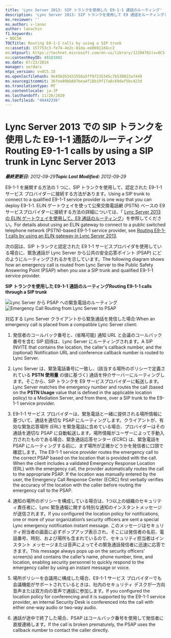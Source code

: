 ```yaml
---
title: 'Lync Server 2013: SIP トランクを使用した E9-1-1 通話のルーティング'
description: 'Lync Server 2013: SIP トランクを使用して E9 通話をルーティングします。'
ms.reviewer: ''
ms.author: v-lanac
author: lanachin
f1.keywords:
- NOCSH
TOCTitle: Routing E9-1-1 calls by using a SIP trunk
ms:assetid: 157753c3-fe74-4e2c-81da-ee06911d4cc2
ms:mtpsurl: https://technet.microsoft.com/en-us/library/JJ204701(v=OCS.15)
ms:contentKeyID: 48183492
ms.date: 07/23/2014
manager: serdars
mtps_version: v=OCS.15
ms.openlocfilehash: 9e45b2b3d33556a5ff97235345c7b538023a7449
ms.sourcegitcommit: 36fee89bb887bea4f18b19f17a8c69daf5bc423d
ms.translationtype: MT
ms.contentlocale: ja-JP
ms.lasthandoff: 11/26/2020
ms.locfileid: "49442336"
---
```

# <a name="routing-e9-1-1-calls-by-using-a-sip-trunk-in-lync-server-2013"></a><span data-ttu-id="e2d8c-103">Lync Server 2013 での SIP トランクを使用した E9-1-1 通話のルーティング</span><span class="sxs-lookup"><span data-stu-id="e2d8c-103">Routing E9-1-1 calls by using a SIP trunk in Lync Server 2013</span></span>

<div data-xmlns="http://www.w3.org/1999/xhtml">

<div class="topic" data-xmlns="http://www.w3.org/1999/xhtml" data-msxsl="urn:schemas-microsoft-com:xslt" data-cs="https://msdn.microsoft.com/">

<div data-asp="https://msdn2.microsoft.com/asp">



</div>

<div id="mainSection">

<div id="mainBody"><span data-ttu-id="e2d8c-104">

<span> </span></span><span class="sxs-lookup"><span data-stu-id="e2d8c-104">

<span> </span></span></span>

<span data-ttu-id="e2d8c-105">_**最終更新日:** 2012-09-29_</span><span class="sxs-lookup"><span data-stu-id="e2d8c-105">_**Topic Last Modified:** 2012-09-29_</span></span>

<span data-ttu-id="e2d8c-106">E9-1-1 を展開する方法の 1 つに、SIP トランクを使用して、認定された E9-1-1 サービス プロバイダーに接続する方法があります。</span><span class="sxs-lookup"><span data-stu-id="e2d8c-106">Using a SIP trunk to connect to a qualified E9-1-1 service provider is one way that you can deploy E9-1-1.</span></span> <span data-ttu-id="e2d8c-107">ELIN ゲートウェイを使って公衆交換電話網 (PSTN) ベースの E9 サービスプロバイダーに接続する方法の詳細については、「 [Lync Server 2013 の ELIN ゲートウェイを使用して、E9 通話のルーティング](lync-server-2013-routing-e9-1-1-calls-by-using-an-elin-gateway.md)」を参照してください。</span><span class="sxs-lookup"><span data-stu-id="e2d8c-107">For details about using an ELIN gateway to connect to a public switched telephone network (PSTN)-based E9-1-1 service provider, see [Routing E9-1-1 calls by using an ELIN gateway in Lync Server 2013](lync-server-2013-routing-e9-1-1-calls-by-using-an-elin-gateway.md).</span></span>

<span data-ttu-id="e2d8c-108">次の図は、SIP トランクと認定された E9 1-1 サービスプロバイダを使用している場合に、緊急通話が Lync Server から公共の安全応答ポイント (PSAP) にどのようにルーティングされるかを示しています。</span><span class="sxs-lookup"><span data-stu-id="e2d8c-108">The following diagram shows how an emergency call is routed from Lync Server to the Public Safety Answering Point (PSAP) when you use a SIP trunk and qualified E9-1-1 service provider.</span></span>

<span data-ttu-id="e2d8c-109">**SIP トランクを使用した E9-1-1 通話のルーティング**</span><span class="sxs-lookup"><span data-stu-id="e2d8c-109">**Routing E9-1-1 calls through a SIP trunk**</span></span>

<span data-ttu-id="e2d8c-110">![Lync Server から PSAP への緊急電話のルーティング](images/JJ204701.0637a9d4-2ca7-438a-8ed0-19090a4b992d(OCS.15).jpg "Lync Server から PSAP への緊急電話のルーティング")</span><span class="sxs-lookup"><span data-stu-id="e2d8c-110">![Emergency Call Routing from Lync Server to PSAP](images/JJ204701.0637a9d4-2ca7-438a-8ed0-19090a4b992d(OCS.15).jpg "Emergency Call Routing from Lync Server to PSAP")</span></span>

<span data-ttu-id="e2d8c-111">対応する Lync Server クライアントから緊急通話を発信した場合:</span><span class="sxs-lookup"><span data-stu-id="e2d8c-111">When an emergency call is placed from a compatible Lync Server client:</span></span>

1.  <span data-ttu-id="e2d8c-112">発信者のコールバック番号と、(省略可能) 通知 URL と会議のコールバック番号を含む SIP 招待は、Lync Server にルーティングされます。</span><span class="sxs-lookup"><span data-stu-id="e2d8c-112">A SIP INVITE that contains the location, the caller's callback number, and the (optional) Notification URL and conference callback number is routed to Lync Server.</span></span>

2.  <span data-ttu-id="e2d8c-113">Lync Server は、緊急電話番号に一致し、(該当する場所のポリシーで定義されている **PSTN 使用量** の値に基づく) 通話を仲介サーバーにルーティングします。そこから、SIP トランクを E9 サービスプロバイダーに転送します。</span><span class="sxs-lookup"><span data-stu-id="e2d8c-113">Lync Server matches the emergency number and routes the call (based on the **PSTN Usage** value that is defined in the applicable location policy) to a Mediation Server, and from there, over a SIP trunk to the E9-1-1 service provider.</span></span>

3.  <span data-ttu-id="e2d8c-p102">E9-1-1 サービス プロバイダーは、緊急電話と一緒に提供される場所情報に基づいて、通話を適切な PSAP にルーティングします。クライアントが、有効な緊急応答場所 (ERL) を緊急電話に含めている場合、プロバイダーはその通話を適切な PSAP に自動転送します。場所情報がユーザーによって手動入力されたものである場合、緊急通話応答センター (ECRC) は、緊急電話を PSAP にルーティングする前に、まず場所が正確かどうかを発信者に口頭で確認します。</span><span class="sxs-lookup"><span data-stu-id="e2d8c-p102">The E9-1-1 service provider routes the emergency call to the correct PSAP based on the location that is provided with the call. When the client includes a validated Emergency Response Location (ERL) with the emergency call, the provider automatically routes the call to the appropriate PSAP. If the location was manually entered by the user, the Emergency Call Response Center (ECRC) first verbally verifies the accuracy of the location with the caller before routing the emergency call to the PSAP.</span></span>

4.  <span data-ttu-id="e2d8c-117">通知の場所のポリシーを構成している場合は、1つ以上の組織のセキュリティ責任者に、Lync 緊急通報に関する特別な通知のインスタントメッセージが送信されます。</span><span class="sxs-lookup"><span data-stu-id="e2d8c-117">If you configured the location policy for notifications, one or more of your organization’s security officers are sent a special Lync emergency notification instant message.</span></span> <span data-ttu-id="e2d8c-118">このメッセージはセキュリティ担当者の画面に必ずポップアップ表示され、そこには発信者の名前、電話番号、時刻、および場所も含まれているので、セキュリティ担当者はインスタント メッセージまたは音声によってその緊急通話発信者に迅速に応答できます。</span><span class="sxs-lookup"><span data-stu-id="e2d8c-118">This message always pops up on the security officers’ screen(s) and contains the caller’s name, phone number, time, and location, enabling security personnel to quickly respond to the emergency caller by using an instant message or voice.</span></span>

5.  <span data-ttu-id="e2d8c-119">場所ポリシーを会議用に構成した場合、E9-1-1 サービス プロバイダーでも会議機能がサポートされているときは、社内のセキュリティ デスクが一方向音声または双方向の音声で通話に参加します。</span><span class="sxs-lookup"><span data-stu-id="e2d8c-119">If you configured the location policy for conferencing and it is supported by the E9-1-1 service provider, an internal Security Desk is conferenced into the call with either one-way audio or two-way audio.</span></span>

6.  <span data-ttu-id="e2d8c-120">通話が途中で終了した場合、PSAP はコールバック番号を使用して発信者に直接連絡します。</span><span class="sxs-lookup"><span data-stu-id="e2d8c-120">If the call is broken prematurely, the PSAP uses the callback number to contact the caller directly.</span></span>

<span data-ttu-id="e2d8c-121"></div>

<span> </span>

</div>

</div>

</span><span class="sxs-lookup"><span data-stu-id="e2d8c-121"></div>

<span> </span>

</div>

</div>

</span></span></div>

